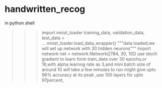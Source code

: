 # handwritten_recog
in python shell 
>>> import mnist_loader
>>> training_data, validation_data, test_data = \
... mnist_loader.load_data_wrapper()
"""data loaded,we will set up network with 30 hidden neurons"""
>>> import network
>>> net = network.Network([784, 30, 10])
use stoch gradient to learn form train_data over 30 epochs,or 16,with alpha learnng rate as 3,and mini batch size of around 10
>>> will take a few minutes to run
>>> might give upto 96% accuracy at its peak ,use 100 layers for upto 97percent,
